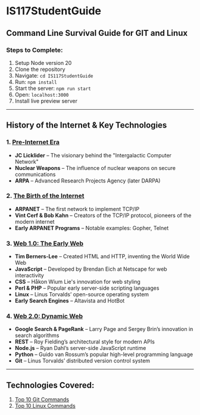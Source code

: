 # IS117StudentGuide

## Command Line Survival Guide for GIT and Linux

### Steps to Complete:
1. Setup Node version 20
2. Clone the repository
3. Navigate: `cd IS117StudentGuide`
4. Run: `npm install`
5. Start the server: `npm run start`
6. Open: `localhost:3000`
7. Install live preview server

---

## History of the Internet & Key Technologies

### 1. [Pre-Internet Era](pre-internet.html)
- **JC Licklider** – The visionary behind the "Intergalactic Computer Network"
- **Nuclear Weapons** – The influence of nuclear weapons on secure communications
- **ARPA** – Advanced Research Projects Agency (later DARPA)

### 2. [The Birth of the Internet](internet-birth.html)
- **ARPANET** – The first network to implement TCP/IP
- **Vint Cerf & Bob Kahn** – Creators of the TCP/IP protocol, pioneers of the modern internet
- **Early ARPANET Programs** – Notable examples: Gopher, Telnet

### 3. [Web 1.0: The Early Web](web1.0.html)
- **Tim Berners-Lee** – Created HTML and HTTP, inventing the World Wide Web
- **JavaScript** – Developed by Brendan Eich at Netscape for web interactivity
- **CSS** – Håkon Wium Lie's innovation for web styling
- **Perl & PHP** – Popular early server-side scripting languages
- **Linux** – Linus Torvalds’ open-source operating system
- **Early Search Engines** – Altavista and HotBot

### 4. [Web 2.0: Dynamic Web](web2.0.html)
- **Google Search & PageRank** – Larry Page and Sergey Brin’s innovation in search algorithms
- **REST** – Roy Fielding’s architectural style for modern APIs
- **Node.js** – Ryan Dahl’s server-side JavaScript runtime
- **Python** – Guido van Rossum’s popular high-level programming language
- **Git** – Linus Torvalds’ distributed version control system

---

## Technologies Covered:
1. [Top 10 Git Commands](git.html)
2. [Top 10 Linux Commands](linux.html)
